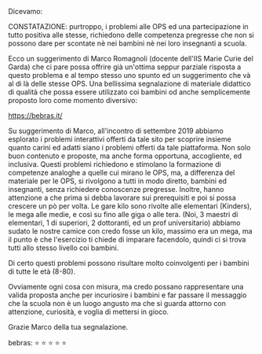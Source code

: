 Dicevamo:

CONSTATAZIONE: purtroppo, i problemi alle OPS ed una partecipazione in tutto positiva alle stesse, richiedono delle competenza pregresse che non si possono dare per scontate nè nei bambini nè nei loro insegnanti a scuola.

Ecco un suggerimento di Marco Romagnoli (docente dell'IIS Marie Curie del Garda) che ci pare possa offrire già un'ottima seppur parziale risposta a questo problema e al tempo stesso uno spunto ed un suggerimento che và al di là delle stesse OPS.
Una bellissima segnalazione di materiale didattico di qualità che possa essere utilizzato coi bambini od anche semplicemente proposto loro come momento diversivo:

https://bebras.it/

Su suggerimento di Marco, all'incontro di settembre 2019 abbiamo esplorato i problemi interattivi offerti da tale sito per scoprire insieme quanto carini ed adatti siano i problemi offerti da tale piattaforma. Non solo buon contenuto e proposte, ma anche forma opportuna, accogliente, ed inclusiva. Questi problemi richiedono e stimolano la formazione di competenze analoghe a quelle cui mirano le OPS, ma, a differenza del materiale per le OPS, si rivolgono a tutti in modo diretto, bambini ed insegnanti, senza richiedere conoscenze pregresse. Inoltre, hanno attenzione a che prima si debba lavorare sui prerequisiti e poi si possa crescere un pò per volta.
Le gare kilo sono rivolte alle elementari (Kinders), le mega alle medie, e così su fino alle giga o alle tera. (Noi, 3 maestri di elementari, 1 di superiori, 2 dottoranti, ed un prof universitario) abbiamo sudato le nostre camice con credo fosse un kilo, massimo era un mega, ma il punto è che l'esercizio ti chiede di imparare facendolo, quindi ci si trova tutti allo stesso livello coi bambini.

Di certo questi problemi possono risultare molto coinvolgenti per i bambini di tutte le età (8-80).

Ovviamente ogni cosa con misura, ma credo possano rappresentare una valida proposta anche per incuriosire i bambini e far passare il messaggio che la scuola non è un luogo angusto ma che si guarda attorno con attenzione, curiosità, e voglia di mettersi in gioco.

Grazie Marco della tua segnalazione.

bebras: :star: :star: :star: :star: :star:
